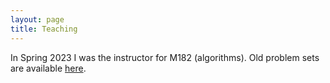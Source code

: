 ```yaml
---
layout: page
title: Teaching
---
```


In Spring 2023 I was the instructor for M182 (algorithms).  Old problem sets are available [here]({{site.url}}/m182/).